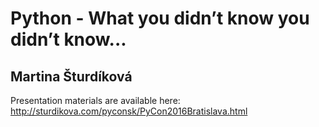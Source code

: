 # Python - What you didn’t know you didn’t know...

## Martina Šturdíková

Presentation materials are available here: http://sturdikova.com/pyconsk/PyCon2016Bratislava.html
